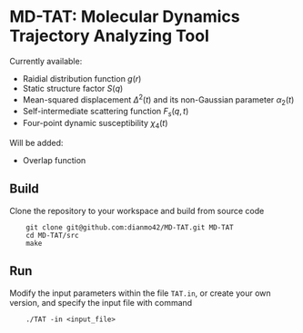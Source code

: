 # MD-TAT: Molecular Dynamics Trajectory Analyzing Tool

Currently available:
- Raidial distribution function $g(r)$
- Static structure factor $S(q)$
- Mean-squared displacement $\Delta^2(t)$ and its non-Gaussian parameter $\alpha_2(t)$
- Self-intermediate scattering function $F_s(q,t)$
- Four-point dynamic susceptibility $\chi_4(t)$

Will be added:
- Overlap function

## Build
Clone the repository to your workspace and build from source code
```
    git clone git@github.com:dianmo42/MD-TAT.git MD-TAT
    cd MD-TAT/src
    make
```

## Run
Modify the input parameters within the file `TAT.in`, or create your own version, and specify the input file with command
```
    ./TAT -in <input_file>
```
